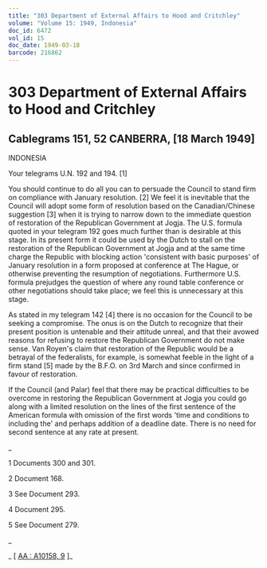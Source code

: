 ```yaml
---
title: "303 Department of External Affairs to Hood and Critchley"
volume: "Volume 15: 1949, Indonesia"
doc_id: 6472
vol_id: 15
doc_date: 1949-03-18
barcode: 216862
---
```


# 303 Department of External Affairs to Hood and Critchley

## Cablegrams 151, 52 CANBERRA, [18 March 1949]

INDONESIA

Your telegrams U.N. 192 and 194. [1]

You should continue to do all you can to persuade the Council to stand firm on compliance with January resolution. [2] We feel it is inevitable that the Council will adopt some form of resolution based on the Canadian/Chinese suggestion [3] when it is trying to narrow down to the immediate question of restoration of the Republican Government at Jogja. The U.S. formula quoted in your telegram 192 goes much further than is desirable at this stage. In its present form it could be used by the Dutch to stall on the restoration of the Republican Government at Jogja and at the same time charge the Republic with blocking action 'consistent with basic purposes' of January resolution in a form proposed at conference at The Hague, or otherwise preventing the resumption of negotiations. Furthermore U.S. formula prejudges the question of where any round table conference or other negotiations should take place; we feel this is unnecessary at this stage.

As stated in my telegram 142 [4] there is no occasion for the Council to be seeking a compromise. The onus is on the Dutch to recognize that their present position is untenable and their attitude unreal, and that their avowed reasons for refusing to restore the Republican Government do not make sense. Van Royen's claim that restoration of the Republic would be a betrayal of the federalists, for example, is somewhat feeble in the light of a firm stand [5] made by the B.F.O. on 3rd March and since confirmed in favour of restoration.

If the Council (and Palar) feel that there may be practical difficulties to be overcome in restoring the Republican Government at Jogja you could go along with a limited resolution on the lines of the first sentence of the American formula with omission of the first words 'time and conditions to including the' and perhaps addition of a deadline date. There is no need for second sentence at any rate at present.

_

1 Documents 300 and 301.

2 Document 168.

3 See Document 293.

4 Document 295.

5 See Document 279.

_

_ [ [AA : A10158, 9](http://www.naa.gov.au/cgi-bin/Search?O=I&Number=216862) ]_
